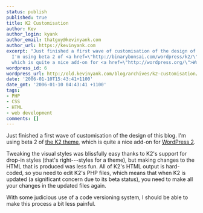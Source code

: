 ```yaml
---
status: publish
published: true
title: K2 Customisation
author: Kev
author_login: kyank
author_email: thatguy@kevinyank.com
author_url: https://kevinyank.com
excerpt: "Just finished a first wave of customisation of the design of this blog.
  I'm using beta 2 of <a href=\"http://binarybonsai.com/wordpress/k2/\">the K2 theme</a>,
  which is quite a nice add-on for <a href=\"http://wordpress.org/\">WordPress 2</a>.\r\n\r\n"
wordpress_id: 6
wordpress_url: http://old.kevinyank.com/blog/archives/k2-customisation/
date: '2006-01-10T15:43:41+1100'
date_gmt: '2006-01-10 04:43:41 +1100'
tags:
- PHP
- CSS
- HTML
- web development
comments: []
---
```

<p>Just finished a first wave of customisation of the design of this blog. I'm using beta 2 of <a href="http://binarybonsai.com/wordpress/k2/">the K2 theme</a>, which is quite a nice add-on for <a href="http://wordpress.org/">WordPress 2</a>.</p>
<p><a id="more"></a><a id="more-6"></a>Tweaking the visual styles was blissfully easy thanks to K2's support for drop-in styles (that's right---styles for a theme), but making changes to the HTML that is produced was less fun. All of K2's HTML output is hard-coded, so you need to edit K2's PHP files, which means that when K2 is updated (a significant concern due to its beta status), you need to make all your changes in the updated files again.</p>
<p>With some judicious use of a code versioning system, I should be able to make this process a bit less painful.</p>

